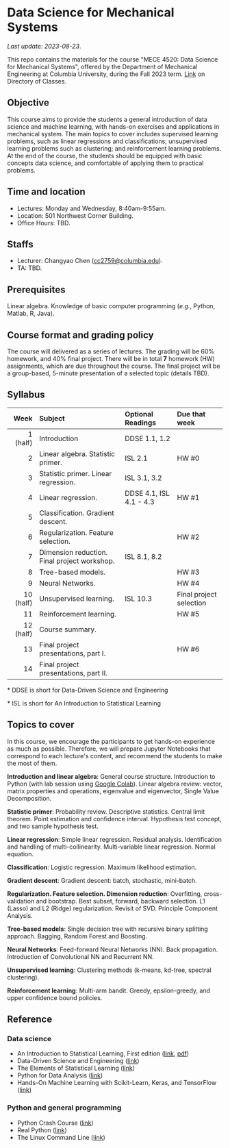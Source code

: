 # Data Science for Mechanical Systems
_Last update: 2023-08-23_.

This repo contains the materials for the course "MECE 4520: Data Science for Mechanical Systems", offered by the Department of Mechanical Engineering at Columbia University, during the Fall 2023 term. [Link](http://www.columbia.edu/cu/bulletin/uwb/#subj/MECE/E4520-20233-001/) on Directory of Classes.

## Objective
This course aims to provide the students a general introduction of data science and machine learning, with hands-on exercises and applications in mechanical system. The main topics to cover includes supervised learning problems, such as linear regressions and classifications; unsupervised learning problems such as clustering; and reinforcement learning problems. At the end of the course, the students should be equipped with basic concepts data science, and comfortable of applying them to practical problems.

## Time and location
* Lectures: Monday and Wednesday, 8:40am-9:55am.
* Location: 501 Northwest Corner Building.
* Office Hours: TBD.

## Staffs
* Lecturer: Changyao Chen (cc2759@columbia.edu).
* TA: TBD.

## Prerequisites
Linear algebra. Knowledge of basic computer programming (_e.g._, Python, Matlab, R, Java).

## Course format and grading policy
The course will delivered as a series of lectures. The grading will be 60% homework, and 40% final project. There will be in total **7** homework (HW) assignments, which are due throughout the course. The final project will be a group-based, 5-minute presentation of a selected topic (details TBD).

## Syllabus
|  **Week** | **Subject**                                  | **Optional Readings**   | **Due that week**       |
| --------: | :------------------------------------------- | :---------------------- | :---------------------- |
|  1 (half) | Introduction                                 | DDSE 1.1, 1.2           |                         |
|         2 | Linear algebra. Statistic primer.            | ISL 2.1                 | HW #0                   |
|         3 | Statistic primer. Linear regression.         | ISL 3.1, 3.2            |                         |
|         4 | Linear regression.                           | DDSE 4.1, ISL 4.1 - 4.3 | HW #1                   |
|         5 | Classification. Gradient descent.            |                         |                         |
|         6 | Regularization. Feature selection.           |                         | HW #2                   |
|         7 | Dimension reduction. Final project workshop. | ISL 8.1, 8.2            |
|         8 | Tree-based models.                           |                         | HW #3                   |
|         9 | Neural Networks.                             |                         | HW #4                   |
| 10 (half) | Unsupervised learning.                       | ISL 10.3                | Final project selection |
|        11 | Reinforcement learning.                      |                         | HW #5                   |
| 12 (half) | Course summary.                              |                         |                         |
|        13 | Final project presentations, part I.         |                         | HW #6                   |
|        14 | Final project presentations, part II.        |                         |                         |

\* DDSE is short for Data-Driven Science and Engineering

\* ISL is short for An Introduction to Statistical Learning

## Topics to cover
In this course, we encourage the participants to get hands-on experience as much as possible. Therefore, we will prepare Jupyter Notebooks that correspond to each lecture's content, and recommend the students to make the most of them.

**Introduction and linear algebra**: General course structure. Introduction to Python (with lab session using [Google Colab](https://colab.research.google.com/notebooks/intro.ipynb)). Linear algebra review: vector, matrix properties and operations, eigenvalue and eigenvector, Single Value Decomposition.

**Statistic primer**: Probability review. Descriptive statistics. Central limit theorem. Point estimation and confidence interval. Hypothesis test concept, and two sample hypothesis test.

**Linear regression**: Simple linear regression. Residual analysis. Identification and handling of multi-collinearity. Multi-variable linear regression. Normal equation.

**Classification**: Logistic regression. Maximum likelihood estimation.

**Gradient descent**: Gradient descent: batch, stochastic, mini-batch.

**Regularization. Feature selection. Dimension reduction**: Overfitting, cross-validation and bootstrap. Best subset, forward, backward selection. L1 (Lasso) and L2 (Ridge) regularization. Revisit of SVD. Principle Component Analysis.

**Tree-based models**: Single decision tree with recursive binary splitting approach. Bagging, Random Forest and Boosting.

**Neural Networks**: Feed-forward Neural Networks (NN). Back propagation. Introduction of Convolutional NN and Recurrent NN.

**Unsupervised learning**: Clustering methods (k-means, kd-tree, spectral clustering).

**Reinforcement learning**: Multi-arm bandit. Greedy, epsilon-greedy, and upper confidence bound policies.


## Reference
### Data science
* An Introduction to Statistical Learning, First edition ([link](https://www.statlearning.com/), [pdf](https://static1.squarespace.com/static/5ff2adbe3fe4fe33db902812/t/6009dd9fa7bc363aa822d2c7/1611259312432/ISLR+Seventh+Printing.pdf))
* Data-Driven Science and Engineering ([link](http://www.databookuw.com/))
* The Elements of
Statistical Learning ([link](https://web.stanford.edu/~hastie/ElemStatLearn/))
* Python for Data Analysis ([link](https://www.oreilly.com/library/view/python-for-data/9781449323592/))
* Hands-On Machine Learning with Scikit-Learn, Keras, and TensorFlow ([link](https://www.oreilly.com/library/view/hands-on-machine-learning/9781492032632/))
### Python and general programming
* Python Crash Course ([link](https://nostarch.com/pythoncrashcourse2e))
* Real Python ([link](https://realpython.com/))
* The Linux Command Line ([link](https://linuxcommand.org/tlcl.php))


